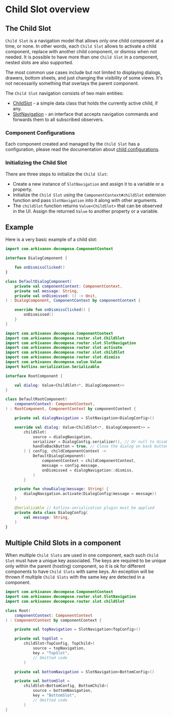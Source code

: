 # Child Slot overview

## The Child Slot

`Child Slot` is a navigation model that allows only one child component at a time, or none. In other words, each `Child Slot` allows to activate a child component, replace with another child component, or dismiss when not needed. It is possible to have more than one `Child Slot` in a component, nested slots are also supported.

The most common use cases include but not limited to displaying dialogs, drawers, bottom sheets, and just changing the visibility of some views. It's not necessarily something that overlays the parent component.

The `Child Slot` navigation consists of two main entities:

- [ChildSlot](https://github.com/arkivanov/Decompose/blob/master/decompose/src/commonMain/kotlin/com/arkivanov/decompose/router/slot/ChildSlot.kt) - a simple data class that holds the currently active child, if any.
- [SlotNavigation](https://github.com/arkivanov/Decompose/blob/master/decompose/src/commonMain/kotlin/com/arkivanov/decompose/router/slot/SlotNavigation.kt) - an interface that accepts navigation commands and forwards them to all subscribed observers.

### Component Configurations

Each component created and managed by the `Child Slot` has a configuration, please read the documentation about [child configurations](../overview.md#component-configurations-and-child-factories). 

### Initializing the Child Slot

There are three steps to initialize the `Child Slot`:

- Create a new instance of `SlotNavigation` and assign it to a variable or a property.
- Initialize the `Child Slot` using the `ComponentContext#childSlot` extension function and pass `SlotNavigation` into it along with other arguments.
- The `childSlot` function returns `Value<ChildSlot>` that can be observed in the UI. Assign the returned `Value` to another property or a variable.

## Example

Here is a very basic example of a child slot:

```kotlin title="Dialog component"
import com.arkivanov.decompose.ComponentContext

interface DialogComponent {

    fun onDismissClicked()
}

class DefaultDialogComponent(
    private val componentContext: ComponentContext,
    private val message: String,
    private val onDismissed: () -> Unit,
) : DialogComponent, ComponentContext by componentContext {

    override fun onDismissClicked() {
        onDismissed()
    }
}
```

```kotlin title="Root component"
import com.arkivanov.decompose.ComponentContext
import com.arkivanov.decompose.router.slot.ChildSlot
import com.arkivanov.decompose.router.slot.SlotNavigation
import com.arkivanov.decompose.router.slot.activate
import com.arkivanov.decompose.router.slot.childSlot
import com.arkivanov.decompose.router.slot.dismiss
import com.arkivanov.decompose.value.Value
import kotlinx.serialization.Serializable

interface RootComponent {

    val dialog: Value<ChildSlot<*, DialogComponent>>
}

class DefaultRootComponent(
    componentContext: ComponentContext,
) : RootComponent, ComponentContext by componentContext {

    private val dialogNavigation = SlotNavigation<DialogConfig>()

    override val dialog: Value<ChildSlot<*, DialogComponent>> =
        childSlot(
            source = dialogNavigation,
            serializer = DialogConfig.serializer(), // Or null to disable navigation state saving
            handleBackButton = true, // Close the dialog on back button press
        ) { config, childComponentContext ->
            DefaultDialogComponent(
                componentContext = childComponentContext,
                message = config.message,
                onDismissed = dialogNavigation::dismiss,
            )
        }

    private fun showDialog(message: String) {
        dialogNavigation.activate(DialogConfig(message = message))
    }

    @Serializable // kotlinx-serialization plugin must be applied
    private data class DialogConfig(
        val message: String,
    )
}
```

## Multiple Child Slots in a component

When multiple `Child Slots` are used in one component, each such `Child Slot` must have a unique key associated. The keys are required to be unique only within the parent (hosting) component, so it is ok for different components to have `Child Slots` with same keys. An exception will be thrown if multiple `Child Slots` with the same key are detected in a component.

```kotlin title="Two Child Slots in one component"
import com.arkivanov.decompose.ComponentContext
import com.arkivanov.decompose.router.slot.SlotNavigation
import com.arkivanov.decompose.router.slot.childSlot

class Root(
    componentContext: ComponentContext
) : ComponentContext by componentContext {

    private val topNavigation = SlotNavigation<TopConfig>()

    private val topSlot =
        childSlot<TopConfig, TopChild>(
            source = topNavigation,
            key = "TopSlot",
            // Omitted code
        )

    private val bottomNavigation = SlotNavigation<BottomConfig>()

    private val bottomSlot =
        childSlot<BottomConfig, BottomChild>(
            source = bottomNavigation,
            key = "BottomSlot",
            // Omitted code
        )
}
```

